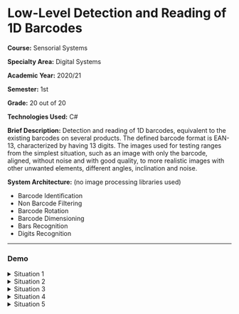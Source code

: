 # Low-Level Detection and Reading of 1D Barcodes

**Course:** Sensorial Systems

**Specialty Area:** Digital Systems

**Academic Year:** 2020/21

**Semester:** 1st

**Grade:** 20 out of 20

**Technologies Used:** C#

**Brief Description:** Detection and reading of 1D barcodes, equivalent to the existing barcodes on several products. The defined barcode format is EAN-13, characterized by having 13 digits. The images used for testing ranges from the simplest situation, such as an image with only the barcode, aligned, without noise and with good quality, to more realistic images with other unwanted elements, different angles, inclination and noise.

**System Architecture:** (no image processing libraries used)
- Barcode Identification
- Non Barcode Filtering
- Barcode Rotation
- Barcode Dimensioning
- Bars Recognition
- Digits Recognition

---

### Demo

<details>
 <summary>Situation 1</summary>

![Situation1](https://user-images.githubusercontent.com/46992334/192892589-902f16e3-5cb5-4cf7-a2d7-e570592dc54d.png)
</details>

<details>
 <summary>Situation 2</summary>

![Situation2](https://user-images.githubusercontent.com/46992334/192892571-f9c9433f-2b4d-4177-85e9-f3d9288d86d5.png)
</details>

<details>
 <summary>Situation 3</summary>

![Situation3](https://user-images.githubusercontent.com/46992334/192892581-3b3a9ed3-27bb-4b5c-8070-4edf5c4b57ef.png)
</details>

<details>
 <summary>Situation 4</summary>

![Situation4](https://user-images.githubusercontent.com/46992334/192892586-cc2e15aa-fb02-47ef-aee1-54a9edec9aa9.png)
</details>

<details>
 <summary>Situation 5</summary>

![Situation5](https://user-images.githubusercontent.com/46992334/192892587-43e4b0ac-1a40-48b5-b90a-ea794d6f63bb.png)
</details>
